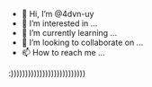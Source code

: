 - 👋 Hi, I’m @4dvn-uy
- 👀 I’m interested in ...
- 🌱 I’m currently learning ...
- 💞️ I’m looking to collaborate on ...
- 📫 How to reach me ...

<!---
4dvn-uy/4dvn-uy is a ✨ special ✨ repository because its `README.md` (this file) appears on your GitHub profile.
You can click the Preview link to take a look at your changes.
--->

:))))))))))))))))))))))))))
